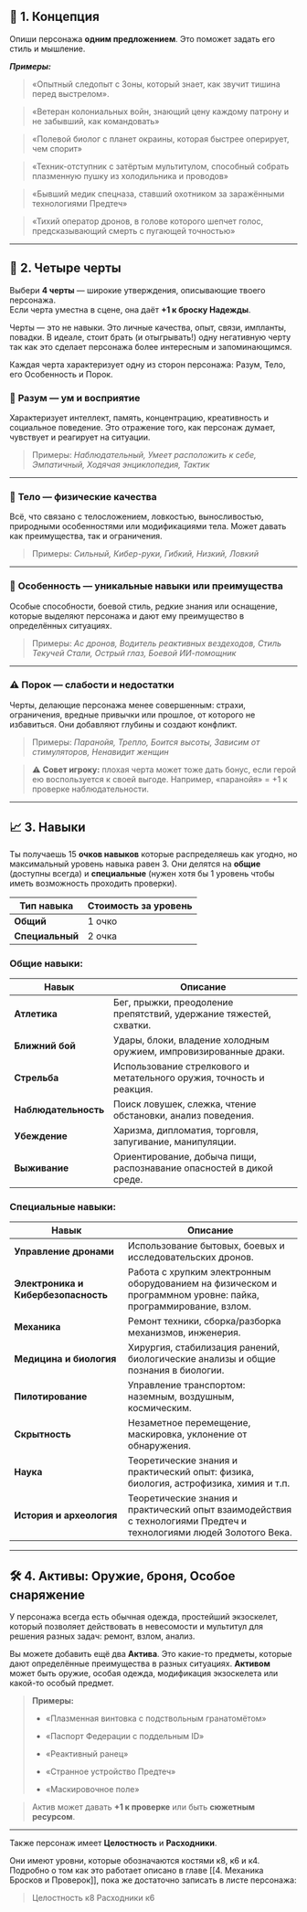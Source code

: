 ## 🧬 1. Концепция

Опиши персонажа **одним предложением**. Это поможет задать его стиль и мышление.

**_Примеры:_**  

> «Опытный следопыт с Зоны, который знает, как звучит тишина перед выстрелом».

> «Ветеран колониальных войн, знающий цену каждому патрону и не забывший, как командовать»

> «Полевой биолог с планет окраины, которая быстрее оперирует, чем спорит»

> «Техник-отступник с затёртым мультитулом, способный собрать плазменную пушку из холодильника и проводов»

> «Бывший медик спецназа, ставший охотником за заражёнными технологиями Предтеч»

> «Тихий оператор дронов, в голове которого шепчет голос, предсказывающий смерть с пугающей точностью»
---

## 🧩 2. Четыре черты

Выбери **4 черты** — широкие утверждения, описывающие твоего персонажа.  
Если черта уместна в сцене, она даёт **+1 к броску Надежды**.

Черты — это не навыки. Это личные качества, опыт, связи, импланты, повадки. В идеале, стоит брать (и отыгрывать!) одну негативную черту так как это сделает персонажа более интересным и запоминающимся.

Каждая черта характеризует одну из сторон персонажа: Разум, Тело, его Особенность и Порок.
### 🧠 **Разум** — ум и восприятие

Характеризует интеллект, память, концентрацию, креативность и социальное поведение. Это отражение того, как персонаж думает, чувствует и реагирует на ситуации.

> Примеры: _Наблюдательный, Умеет расположить к себе, Эмпатичный, Ходячая энциклопедия, Тактик_

---

### 💪 **Тело** — физические качества

Всё, что связано с телосложением, ловкостью, выносливостью, природными особенностями или модификациями тела. Может давать как преимущества, так и ограничения.

> Примеры: _Сильный, Кибер-руки, Гибкий, Низкий, Ловкий_

---

### 🧩 **Особенность** — уникальные навыки или преимущества

Особые способности, боевой стиль, редкие знания или оснащение, которые выделяют персонажа и дают ему преимущество в определённых ситуациях.

> Примеры: _Ас дронов, Водитель реактивных вездеходов, Стиль Текучей Стали, Острый глаз, Боевой ИИ-помощник_

---

### ⚠️ **Порок** — слабости и недостатки

Черты, делающие персонажа менее совершенным: страхи, ограничения, вредные привычки или прошлое, от которого не избавиться. Они добавляют глубины и создают конфликт.

> Примеры: _Паранойя, Трепло, Боится высоты, Зависим от стимуляторов, Ненавидит женщин_

> ⚠️ **Совет игроку:** плохая черта может тоже дать бонус, если герой ею воспользуется к своей выгоде. Например, «паранойя» = +1 к проверке наблюдательности.

---

## 📈 3. Навыки

Ты получаешь 15 **очков навыков** которые распределяешь как угодно, но максимальный уровень навыка равен 3.
Они делятся на **общие** (доступны всегда) и **специальные** (нужен хотя бы 1 уровень чтобы иметь возможность проходить проверки).

| Тип навыка      | Стоимость за уровень |
| --------------- | -------------------- |
| **Общий**       | 1 очко               |
| **Специальный** | 2 очка               |

### **Общие навыки:**

| **Навык**            | **Описание**                                                         |
| -------------------- | -------------------------------------------------------------------- |
| **Атлетика**         | Бег, прыжки, преодоление препятствий, удержание тяжестей, схватки.   |
| **Ближний бой**      | Удары, блоки, владение холодным оружием, импровизированные драки.    |
| **Стрельба**         | Использование стрелкового и метательного оружия, точность и реакция. |
| **Наблюдательность** | Поиск ловушек, слежка, чтение обстановки, анализ поведения.          |
| **Убеждение**        | Харизма, дипломатия, торговля, запугивание, манипуляции.             |
| **Выживание**        | Ориентирование, добыча пищи, распознавание опасностей в дикой среде. |


### **Специальные навыки:**

| **Навык**                           | **Описание**                                                                                                       |
| ----------------------------------- | ------------------------------------------------------------------------------------------------------------------ |
| **Управление дронами**              | Использование бытовых, боевых и исследовательских дронов.                                                          |
| **Электроника и Кибербезопасность** | Работа с хрупким электронным оборудованием на физическом и программном уровне: пайка, программирование, взлом.     |
| **Механика**                        | Ремонт техники, сборка/разборка механизмов, инженерия.                                                             |
| **Медицина и биология**             | Хирургия, стабилизация ранений, биологические анализы и общие познания в биологии.                                 |
| **Пилотирование**                   | Управление транспортом: наземным, воздушным, космическим.                                                          |
| **Скрытность**                      | Незаметное перемещение, маскировка, уклонение от обнаружения.                                                      |
| **Наука**                           | Теоретические знания и практический опыт: физика, биология, астрофизика, химия и т.п.                              |
| **История и археология**            | Теоретические знания и практический опыт взаимодействия с технологиями Предтеч и технологиями людей Золотого Века. |



---

## 🛠️ 4. Активы: Оружие, броня, Особое снаряжение

У персонажа всегда есть обычная одежда, простейший экзоскелет, который позволяет действовать в невесомости и мультитул для решения разных задач: ремонт, взлом, анализ.

Вы можете добавить ещё два **Актива**. Это какие-то предметы, которые дают определённые преимущества в разных ситуациях. **Активом** может быть оружие, особая одежда, модификация экзоскелета или какой-то особый предмет.

> **Примеры:**
> 
> - «Плазменная винтовка с подствольным гранатомётом»
>    
> - «Паспорт Федерации с поддельным ID»
>    
> - «Реактивный ранец»
>    
> - «Странное устройство Предтеч»
> 
> - «Маскировочное поле»

> Актив может давать **+1 к проверке** или быть **сюжетным ресурсом**.

---

Также персонаж имеет **Целостность** и **Расходники**.

Они имеют уровни, которые обозначаются костями к8, к6 и к4.
Подробно о том как это работает описано в главе [[4. Механика Бросков и Проверок]], пока же достаточно записать в листе персонажа:

>Целостность к8
>Расходники  к6
